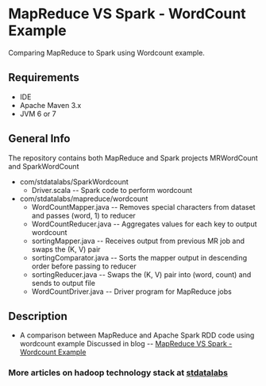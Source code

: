 # MapReduce VS Spark - WordCount Example

Comparing MapReduce to Spark using Wordcount example.

## Requirements
- IDE 
- Apache Maven 3.x
- JVM 6 or 7

## General Info
The repository contains both MapReduce and Spark projects MRWordCount and SparkWordCount
* com/stdatalabs/SparkWordcount
     * Driver.scala --   Spark code to perform wordcount
* com/stdatalabs/mapreduce/wordcount
    * WordCountMapper.java -- Removes special characters from dataset and passes (word, 1) to reducer
    * WordCountReducer.java -- Aggregates values for each key to output wordcount
    * sortingMapper.java -- Receives output from previous MR job and swaps the (K, V) pair
    * sortingComparator.java -- Sorts the mapper output in descending order before passing to reducer
    * sortingReducer.java -- Swaps the (K, V) pair into (word, count) and sends to output file
    * WordCountDriver.java -- Driver program for MapReduce jobs

## Description
* A comparison between MapReduce and Apache Spark RDD code using wordcount example 
  Discussed in blog -- 
     [MapReduce VS Spark - Wordcount Example](http://stdatalabs.blogspot.in/2017/02/mapreduce-vs-spark-wordcount-example.html)

### More articles on hadoop technology stack at [stdatalabs](http://stdatalabs.blogspot.com)

